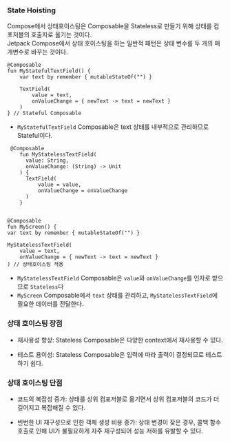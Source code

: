 ### State Hoisting

Compose에서 상태호이스팅은 Composable을 Stateless로 만들기 위해 상태를 컴포저블의 호출자로 옮기는 것이다.  
Jetpack Compose에서 상태 호이스팅을 하는 일반적 패턴은 상태 변수를 두 개의 매개변수로 바꾸는 것이다.

```
@Composable
fun MyStatefulTextField() {
    var text by remember { mutableStateOf("") }

    TextField(
        value = text,
        onValueChange = { newText -> text = newText }
    )
} // Stateful Composable
```

-   `MyStatefulTextField` Composable은 text 상태를 내부적으로 관리하므로 Stateful이다.

```
 @Composable
    fun MyStatelessTextField(
      value: String,
      onValueChange: (String) -> Unit
    ) {
      TextField(
          value = value,
          onValueChange = onValueChange
      )
    }
    

@Composable  
fun MyScreen() {  
var text by remember { mutableStateOf("") }

MyStatelessTextField(
    value = text,
    onValueChange = { newText -> text = newText }
) // 상태호이스팅 적용
```

-   `MyStatelessTextField` Composable은 `value`와 `onValueChange`를 인자로 받으므로 `Stateless`다
-   `MyScreen` Composable에서 `text` 상태를 관리하고, `MyStatelessTextField`에 필요한 데이터를 전달한다.

### 상태 호이스팅 장점
+ 재사용성 향상: Stateless Composable은 다양한 context에서 재사용할 수 있다.

+ 테스트 용이성: Stateless Composable은 입력에 따라 출력이 결정되므로 테스트하기 쉽다.

### 상태 호이스팅 단점
+ 코드의 복잡성 증가: 상태를 상위 컴포저블로 옮기면서 상위 컴포저블의 코드가 더 길어지고 복잡해질 수 있다.

+ 빈번한 UI 재구성으로 인한 객체 생성 비용 증가: 상태 변경이 잦은 경우, 콜백 함수 호출로 인해 UI가 불필요하게 자주 재구성되어 성능 저하를 유발할 수 있다.
